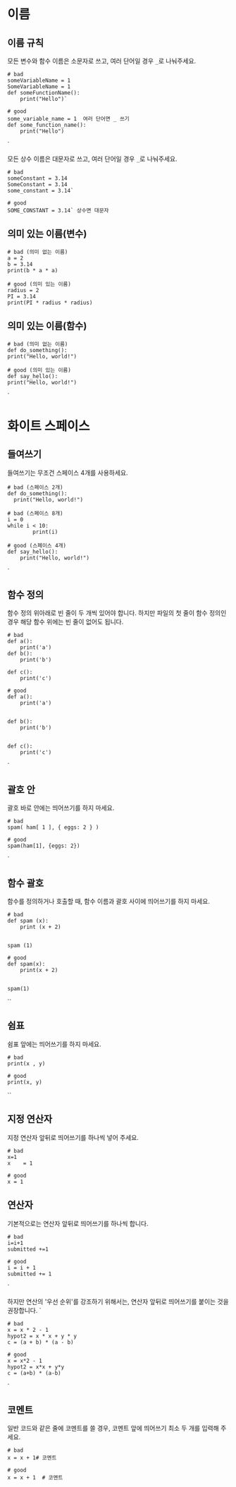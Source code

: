 
# 이름

## 이름 규칙

모든 변수와 함수 이름은 소문자로 쓰고, 여러 단어일 경우 `_`로 나눠주세요.
```
# bad 
someVariableName = 1 
SomeVariableName = 1  
def someFunctionName():    
	print("Hello")`

# good
some_variable_name = 1  여러 단어면 _ 쓰기
def some_function_name():   
	print("Hello")
```
`

모든 상수 이름은 대문자로 쓰고, 여러 단어일 경우 `_`로 나눠주세요.

```
# bad
someConstant = 3.14 
SomeConstant = 3.14 
some_constant = 3.14`

# good
SOME_CONSTANT = 3.14` 상수면 대문자
```

## 의미 있는 이름(변수)
```
# bad (의미 없는 이름) 
a = 2 
b = 3.14 
print(b * a * a)

# good (의미 있는 이름)
radius = 2
PI = 3.14
print(PI * radius * radius)

```

## 의미 있는 이름(함수)
```
# bad (의미 없는 이름)
def do_something(): 
print("Hello, world!")

# good (의미 있는 이름)
def say_hello():  
print("Hello, world!")
```
`

# 화이트 스페이스

## 들여쓰기

들여쓰기는 무조건 스페이스 4개를 사용하세요.
```
# bad (스페이스 2개)
def do_something():
  print("Hello, world!")

# bad (스페이스 8개)
i = 0 
while i < 10:
		print(i)

# good (스페이스 4개)
def say_hello():
    print("Hello, world!")
```
`

## 함수 정의

함수 정의 위아래로 빈 줄이 두 개씩 있어야 합니다. 하지만 파일의 첫 줄이 함수 정의인 경우 해당 함수 위에는 빈 줄이 없어도 됩니다.
```
# bad 
def a():  
	print('a') 
def b():   
	print('b')  
	
def c():   
	print('c')

# good
def a():  
	print('a') 


def b():  
	print('b') 


def c():  
	print('c')
```
`

## 괄호 안

괄호 바로 안에는 띄어쓰기를 하지 마세요.
```
# bad 
spam( ham[ 1 ], { eggs: 2 } )

# good 
spam(ham[1], {eggs: 2})
```
`

## 함수 괄호

함수를 정의하거나 호출할 때, 함수 이름과 괄호 사이에 띄어쓰기를 하지 마세요.
```
# bad 
def spam (x):  
	print (x + 2) 


spam (1)

# good 
def spam(x):  
	print(x + 2) 

	
spam(1)
```
``

## 쉼표

쉼표 앞에는 띄어쓰기를 하지 마세요.
```
# bad 
print(x , y)

# good 
print(x, y)
```
``

## 지정 연산자

지정 연산자 앞뒤로 띄어쓰기를 하나씩 넣어 주세요.
```
# bad
x=1 
x    = 1

# good
x = 1

```

## 연산자

기본적으로는 연산자 앞뒤로 띄어쓰기를 하나씩 합니다.
```
# bad 
i=i+1 
submitted +=1

# good 
i = i + 1 
submitted += 1
```
`

하지만 연산의 '우선 순위'를 강조하기 위해서는, 연산자 앞뒤로 띄어쓰기를 붙이는 것을 권장합니다.
`
```
# bad
x = x * 2 - 1
hypot2 = x * x + y * y
c = (a + b) * (a - b)

# good
x = x*2 - 1 
hypot2 = x*x + y*y 
c = (a+b) * (a-b)

```
`

## 코멘트

일반 코드와 같은 줄에 코멘트를 쓸 경우, 코멘트 앞에 띄어쓰기 최소 두 개를 입력해 주세요.
```
# bad 
x = x + 1# 코멘트

# good 
x = x + 1  # 코멘트
````